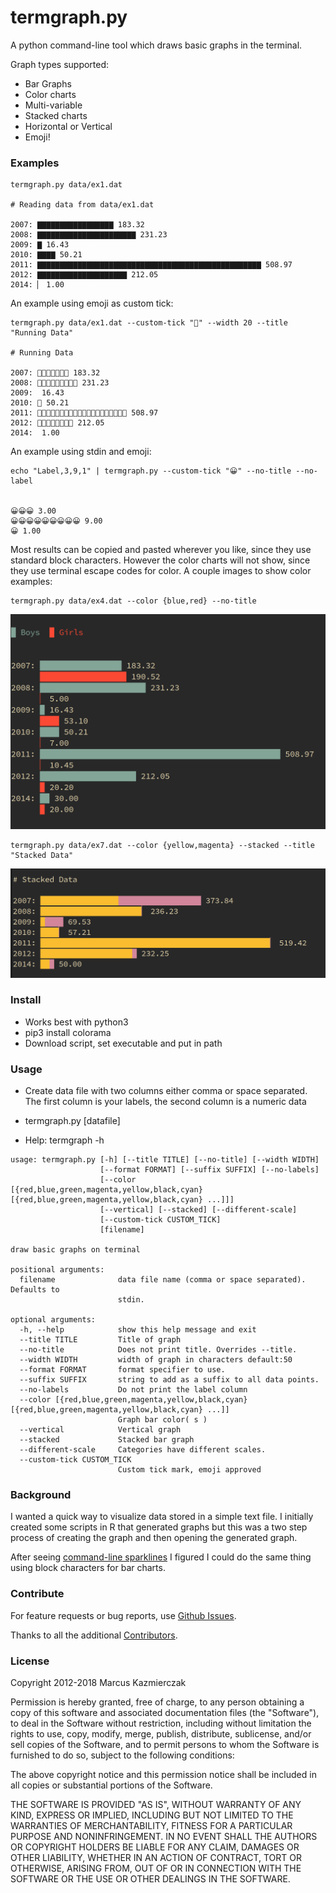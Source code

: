 # termgraph.py

A python command-line tool which draws basic graphs in the terminal.

Graph types supported:

- Bar Graphs
- Color charts
- Multi-variable
- Stacked charts
- Horizontal or Vertical
- Emoji!


### Examples

```
termgraph.py data/ex1.dat

# Reading data from data/ex1.dat

2007: ▇▇▇▇▇▇▇▇▇▇▇▇▇▇▇▇▇ 183.32
2008: ▇▇▇▇▇▇▇▇▇▇▇▇▇▇▇▇▇▇▇▇▇▇ 231.23
2009: ▇ 16.43
2010: ▇▇▇▇ 50.21
2011: ▇▇▇▇▇▇▇▇▇▇▇▇▇▇▇▇▇▇▇▇▇▇▇▇▇▇▇▇▇▇▇▇▇▇▇▇▇▇▇▇▇▇▇▇▇▇▇▇▇▇ 508.97
2012: ▇▇▇▇▇▇▇▇▇▇▇▇▇▇▇▇▇▇▇▇ 212.05
2014: ▏ 1.00
```

An example using emoji as custom tick:

```
termgraph.py data/ex1.dat --custom-tick "🏃" --width 20 --title "Running Data"

# Running Data

2007: 🏃🏃🏃🏃🏃🏃🏃 183.32
2008: 🏃🏃🏃🏃🏃🏃🏃🏃🏃 231.23
2009:  16.43
2010: 🏃 50.21
2011: 🏃🏃🏃🏃🏃🏃🏃🏃🏃🏃🏃🏃🏃🏃🏃🏃🏃🏃🏃🏃 508.97
2012: 🏃🏃🏃🏃🏃🏃🏃🏃 212.05
2014:  1.00

```


An example using stdin and emoji:

```
echo "Label,3,9,1" | termgraph.py --custom-tick "😀" --no-title --no-label


😀😀😀 3.00
😀😀😀😀😀😀😀😀😀 9.00
😀 1.00

```

Most results can be copied and pasted wherever you like, since they use standard block characters. However the color charts will not show, since they use terminal escape codes for color. A couple images to show color examples:

```
termgraph.py data/ex4.dat --color {blue,red} --no-title
```

<img src="docs/img/example2.png" width="655" alt="Multi variable bar chart with colors" />

```
termgraph.py data/ex7.dat --color {yellow,magenta} --stacked --title "Stacked Data"
```

<img src="docs/img/example3.png" width="686" alt="Multi variable stacked bar chart with colors" />



### Install

* Works best with python3
* pip3 install colorama
* Download script, set executable and put in path

### Usage

* Create data file with two columns either comma or space separated.
  The first column is your labels, the second column is a numeric data

* termgraph.py [datafile]

* Help: termgraph -h

```
usage: termgraph.py [-h] [--title TITLE] [--no-title] [--width WIDTH]
                    [--format FORMAT] [--suffix SUFFIX] [--no-labels]
                    [--color [{red,blue,green,magenta,yellow,black,cyan} [{red,blue,green,magenta,yellow,black,cyan} ...]]]
                    [--vertical] [--stacked] [--different-scale]
                    [--custom-tick CUSTOM_TICK]
                    [filename]

draw basic graphs on terminal

positional arguments:
  filename              data file name (comma or space separated). Defaults to
                        stdin.

optional arguments:
  -h, --help            show this help message and exit
  --title TITLE         Title of graph
  --no-title            Does not print title. Overrides --title.
  --width WIDTH         width of graph in characters default:50
  --format FORMAT       format specifier to use.
  --suffix SUFFIX       string to add as a suffix to all data points.
  --no-labels           Do not print the label column
  --color [{red,blue,green,magenta,yellow,black,cyan} [{red,blue,green,magenta,yellow,black,cyan} ...]]
                        Graph bar color( s )
  --vertical            Vertical graph
  --stacked             Stacked bar graph
  --different-scale     Categories have different scales.
  --custom-tick CUSTOM_TICK
                        Custom tick mark, emoji approved
```


### Background

I wanted a quick way to visualize data stored in a simple text file. I initially created some scripts in R that generated graphs but this was a two step process of creating the graph and then opening the generated graph.

After seeing [command-line sparklines](https://github.com/holman/spark) I figured I could do the same thing using block characters for bar charts.

### Contribute

For feature requests or bug reports, use [Github
Issues](https://github.com/mkaz/termgraph/issues).

Thanks to all the additional
[Contributors](https://github.com/mkaz/termgraph/graphs/contributors).


### License

Copyright 2012-2018 Marcus Kazmierczak

Permission is hereby granted, free of charge, to any person obtaining a copy of this software and associated documentation files (the "Software"), to deal in the Software without restriction, including without limitation the rights to use, copy, modify, merge, publish, distribute, sublicense, and/or sell copies of the Software, and to permit persons to whom the Software is furnished to do so, subject to the following conditions:

The above copyright notice and this permission notice shall be included in all copies or substantial portions of the Software.

THE SOFTWARE IS PROVIDED "AS IS", WITHOUT WARRANTY OF ANY KIND, EXPRESS OR IMPLIED, INCLUDING BUT NOT LIMITED TO THE WARRANTIES OF MERCHANTABILITY, FITNESS FOR A PARTICULAR PURPOSE AND NONINFRINGEMENT. IN NO EVENT SHALL THE AUTHORS OR COPYRIGHT HOLDERS BE LIABLE FOR ANY CLAIM, DAMAGES OR OTHER LIABILITY, WHETHER IN AN ACTION OF CONTRACT, TORT OR OTHERWISE, ARISING FROM, OUT OF OR IN CONNECTION WITH THE SOFTWARE OR THE USE OR OTHER DEALINGS IN THE SOFTWARE.

